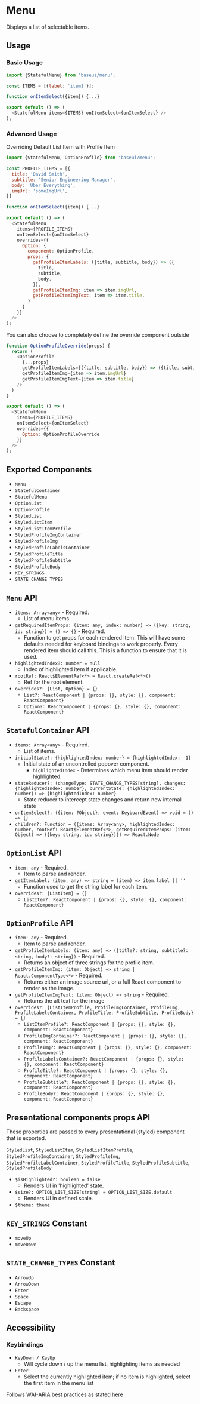 # Menu

Displays a list of selectable items.

## Usage

### Basic Usage

```javascript
import {StatefulMenu} from 'baseui/menu';

const ITEMS = [{label: 'item1'}];

function onItemSelect({item}) {...}

export default () => (
  <StatefulMenu items={ITEMS} onItemSelect={onItemSelect} />
);
```

### Advanced Usage

Overriding Default List Item with Profile Item

```javascript
import {StatefulMenu, OptionProfile} from 'baseui/menu';

const PROFILE_ITEMS = [{
  title: 'David Smith',
  subtitle: 'Senior Engineering Manager',
  body: 'Uber Everything',
  imgUrl: 'someImgUrl',
}]

function onItemSelect({item}) {...}

export default () => (
  <StatefulMenu
    items={PROFILE_ITEMS}
    onItemSelect={onItemSelect}
    overrides={{
      Option: {
        component: OptionProfile,
        props: {
          getProfileItemLabels: ({title, subtitle, body}) => ({
            title,
            subtitle,
            body,
          }),
          getProfileItemImg: item => item.imgUrl,
          getProfileItemImgText: item => item.title,
        }
      }
    }}
  />
);
```

You can also choose to completely define the override component outside

```javascript
function OptionProfileOverride(props) {
  return (
    <OptionProfile
      {...props}
      getProfileItemLabels={({title, subtitle, body}) => ({title, subtitle, body})}
      getProfileItemImg={item => item.imgUrl}
      getProfileItemImgText={item => item.title}
    />
  )
}

export default () => (
  <StatefulMenu
    items={PROFILE_ITEMS}
    onItemSelect={onItemSelect}
    overrides={{
      Option: OptionProfileOverride
    }}
  />
);
```

## Exported Components

* `Menu`
* `StatefulContainer`
* `StatefulMenu`
* `OptionList`
* `OptionProfile`
* `StyledList`
* `StyledListItem`
* `StyledListItemProfile`
* `StyledProfileImgContainer`
* `StyledProfileImg`
* `StyledProfileLabelsContainer`
* `StyledProfileTitle`
* `StyledProfileSubtitle`
* `StyledProfileBody`
* `KEY_STRINGS`
* `STATE_CHANGE_TYPES`

## `Menu` API

* `items: Array<any>` - Required.
  * List of menu items.
* `getRequiredItemProps: (item: any, index: number) => ({key: string, id: string}) = () => {}` - Required.
  * Function to get props for each rendered item. This will have some defaults needed for keyboard
    bindings to work properly. Every rendered item should call this. This is a function to ensure
    that it is used.
* `highlightedIndex?: number = null`
  * Index of highlighted item if applicable.
* `rootRef: React$ElementRef<*> = React.createRef<*>()`
  * Ref for the root element.
* `overrides?: {List, Option} = {}`
  * `List?: ReactComponent | {props: {}, style: {}, component: ReactComponent}`
  * `Option?: ReactComponent | {props: {}, style: {}, component: ReactComponent}`

## `StatefulContainer` API

* `items: Array<any>` - Required.
  * List of items.
* `initialState?: {highlightedIndex: number} = {highlightedIndex: -1}`
  * Initial state of an uncontrolled popover component.
    * `highlightedIndex` - Determines which menu item should render highlighted.
* `stateReducer?: (changeType: STATE_CHANGE_TYPES[string], changes: {highlightedIndex: number}, currentState: {highlightedIndex: number}) => {highlightedIndex: number}`
  * State reducer to intercept state changes and return new internal state
* `onItemSelect?: ({item: ?Object}, event: KeyboardEvent) => void = () => {}`
* `children?: Function = ({items: Array<any>, highlightedIndex: number, rootRef: React$ElementRef<*>, getRequiredItemProps: (item: Object) => ({key: string, id: string})}) => React.Node`

## `OptionList` API

* `item: any` - Required.
  * Item to parse and render.
* `getItemLabel: (item: any) => string = (item) => item.label || ''`
  * Function used to get the string label for each item.
* `overrides?: {ListItem} = {}`
  * `ListItem?: ReactComponent | {props: {}, style: {}, component: ReactComponent}`

## `OptionProfile` API

* `item: any` - Required.
  * Item to parse and render.
* `getProfileItemLabels: (item: any) => ({title?: string, subtitle?: string, body?: string})` - Required.
  * Returns an object of three strings for the profile item.
* `getProfileItemImg: (item: Object) => string | React.ComponentType<*>` - Required.
  * Returns either an image source url, or a full React component to render as the image.
* `getProfileItemImgText: (item: Object) => string` - Required.
  * Returns the alt text for the image
* `overrides?: {ListItemProfile, ProfileImgContainer, ProfileImg, ProfileLabelsContainer, ProfileTitle, ProfileSubtitle, ProfileBody} = {}`
  * `ListItemProfile?: ReactComponent | {props: {}, style: {}, component: ReactComponent}`
  * `ProfileImgContainer?: ReactComponent | {props: {}, style: {}, component: ReactComponent}`
  * `ProfileImg?: ReactComponent | {props: {}, style: {}, component: ReactComponent}`
  * `ProfileLabelsContainer?: ReactComponent | {props: {}, style: {}, component: ReactComponent}`
  * `ProfileTitle?: ReactComponent | {props: {}, style: {}, component: ReactComponent}`
  * `ProfileSubtitle?: ReactComponent | {props: {}, style: {}, component: ReactComponent}`
  * `ProfileBody?: ReactComponent | {props: {}, style: {}, component: ReactComponent}`

## Presentational components props API

These properties are passed to every presentational (styled) component that is exported.

`StyledList`, `StyledListItem`, `StyledListItemProfile`, `StyledProfileImgContainer`,
`StyledProfileImg`, `StyledProfileLabelContainer`, `StyledProfileTitle`, `StyledProfileSubtitle`,
`StyledProfileBody`

* `$isHighlighted?: boolean = false`
  * Renders UI in 'highlighted' state.
* `$size?: OPTION_LIST_SIZE[string] = OPTION_LIST_SIZE.default`
  * Renders UI in defined scale.
* `$theme: theme`

## `KEY_STRINGS` Constant

* `moveUp`
* `moveDown`

## `STATE_CHANGE_TYPES` Constant

* `ArrowUp`
* `ArrowDown`
* `Enter`
* `Space`
* `Escape`
* `Backspace`

## Accessibility

### Keybindings

* `KeyDown / KeyUp`
  * Will cycle down / up the menu list, highlighting items as needed
* `Enter`
  * Select the currently highlighted item; if no item is highlighted, select the first item in the menu list

Follows WAI-ARIA best practices as stated [here](https://www.w3.org/TR/wai-aria-practices-1.1/examples/combobox/aria1.0pattern/combobox-autocomplete-both.html)
